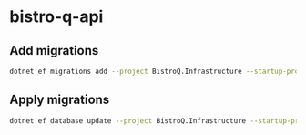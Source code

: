 # bistro-q-api

## Add migrations

```bash
dotnet ef migrations add --project BistroQ.Infrastructure --startup-project BistroQ.API --context BistroQ.Infrastructure.Data.BistroQContext --configuration Debug --verbose AutoCreateOrderIdAndOrderItemId --output-dir Migrations
```

## Apply migrations

```bash
dotnet ef database update --project BistroQ.Infrastructure --startup-project BistroQ.API --context BistroQ.Infrastructure.Data.BistroQContext --verbose 
```